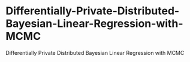 # Differentially-Private-Distributed-Bayesian-Linear-Regression-with-MCMC
Differentially Private Distributed Bayesian Linear Regression with MCMC
